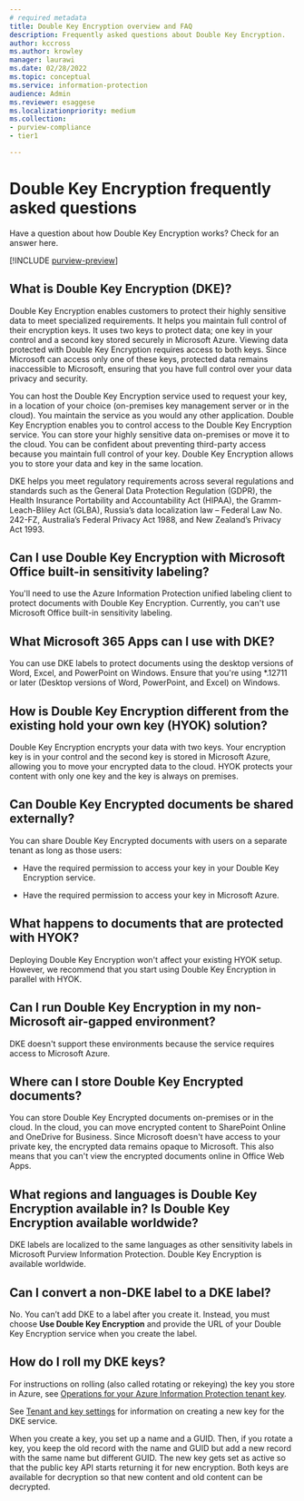 ```yaml
---
# required metadata
title: Double Key Encryption overview and FAQ
description: Frequently asked questions about Double Key Encryption.
author: kccross
ms.author: krowley
manager: laurawi
ms.date: 02/28/2022
ms.topic: conceptual
ms.service: information-protection
audience: Admin
ms.reviewer: esaggese
ms.localizationpriority: medium
ms.collection:
- purview-compliance
- tier1

---
```


# Double Key Encryption frequently asked questions

Have a question about how Double Key Encryption works? Check for an answer here.

[!INCLUDE [purview-preview](../includes/purview-preview.md)]

## What is Double Key Encryption (DKE)?

Double Key Encryption enables customers to protect their highly sensitive data to meet specialized requirements. It helps you maintain full control of their encryption keys. It uses two keys to protect data; one key in your control and a second key stored securely in Microsoft Azure. Viewing data protected with Double Key Encryption requires access to both keys. Since Microsoft can access only one of these keys, protected data remains inaccessible to Microsoft, ensuring that you have full control over your data privacy and security.  

You can host the Double Key Encryption service used to request your key, in a location of your choice (on-premises key management server or in the cloud). You maintain the service as you would any other application. Double Key Encryption enables you to control access to the Double Key Encryption service. You can store your highly sensitive data on-premises or move it to the cloud. You can be confident about preventing third-party access because you maintain full control of your key. Double Key Encryption allows you to store your data and key in the same location.

DKE helps you meet regulatory requirements across several regulations and standards such as the General Data Protection Regulation (GDPR), the Health Insurance Portability and Accountability Act (HIPAA), the Gramm-Leach-Bliley Act (GLBA), Russia’s data localization law – Federal Law No. 242-FZ, Australia’s Federal Privacy Act 1988, and New Zealand’s Privacy Act 1993.

## Can I use Double Key Encryption with Microsoft Office built-in sensitivity labeling?

You'll need to use the Azure Information Protection unified labeling client to protect documents with Double Key Encryption. Currently, you can't use Microsoft Office built-in sensitivity labeling.

## What Microsoft 365 Apps can I use with DKE?

You can use DKE labels to protect documents using the desktop versions of Word, Excel, and PowerPoint on Windows. Ensure that you're using *.12711 or later (Desktop versions of Word, PowerPoint, and Excel) on Windows.

## How is Double Key Encryption different from the existing hold your own key (HYOK) solution?

Double Key Encryption encrypts your data with two keys. Your encryption key is in your control and the second key is stored in Microsoft Azure, allowing you to move your encrypted data to the cloud. HYOK protects your content with only one key and the key is always on premises.  

## Can Double Key Encrypted documents be shared externally?

You can share Double Key Encrypted documents with users on a separate tenant as long as those users:

- Have the required permission to access your key in your Double Key Encryption service.

- Have the required permission to access your key in Microsoft Azure.

## What happens to documents that are protected with HYOK?

Deploying Double Key Encryption won't affect your existing HYOK setup. However, we recommend that you start using Double Key Encryption in parallel with HYOK.

## Can I run Double Key Encryption in my non-Microsoft air-gapped environment?

DKE doesn't support these environments because the service requires access to Microsoft Azure.

## Where can I store Double Key Encrypted documents?

You can store Double Key Encrypted documents on-premises or in the cloud. In the cloud, you can move encrypted content to SharePoint Online and OneDrive for Business. Since Microsoft doesn't have access to your private key, the encrypted data remains opaque to Microsoft. This also means that you can't view the encrypted documents online in Office Web Apps.

## What regions and languages is Double Key Encryption available in? Is Double Key Encryption available worldwide?

DKE labels are localized to the same languages as other sensitivity labels in Microsoft Purview Information Protection. Double Key Encryption is available worldwide.

## Can I convert a non-DKE label to a DKE label?

No. You can’t add DKE to a label after you create it. Instead, you must choose **Use Double Key Encryption** and provide the URL of your Double Key Encryption service when you create the label.

## How do I roll my DKE keys?

For instructions on rolling (also called rotating or rekeying) the key you store in Azure, see [Operations for your Azure Information Protection tenant key](/azure/information-protection/operations-customer-managed-tenant-key).

See [Tenant and key settings](double-key-encryption.md#tenant-and-key-settings) for information on creating a new key for the DKE service.

When you create a key, you set up a name and a GUID. Then, if you rotate a key, you keep the old record with the name and GUID but add a new record with the same name but different GUID. The new key gets set as active so that the public key API starts returning it for new encryption. Both keys are available for decryption so that new content and old content can be decrypted.
